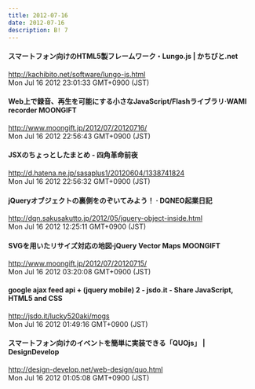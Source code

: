 ```yaml
---
title: 2012-07-16
date: 2012-07-16
description: B! 7
---
```


#### スマートフォン向けのHTML5製フレームワーク・Lungo.js | かちびと.net
http://kachibito.net/software/lungo-js.html<br>
Mon Jul 16 2012 23:01:33 GMT+0900 (JST)<br>


#### Web上で録音、再生を可能にする小さなJavaScript/Flashライブラリ·WAMI recorder MOONGIFT
http://www.moongift.jp/2012/07/20120716/<br>
Mon Jul 16 2012 22:56:43 GMT+0900 (JST)<br>


#### JSXのちょっとしたまとめ - 四角革命前夜
http://d.hatena.ne.jp/sasaplus1/20120604/1338741824<br>
Mon Jul 16 2012 22:56:32 GMT+0900 (JST)<br>


####  jQueryオブジェクトの裏側をのぞいてみよう！ ·  DQNEO起業日記
http://dqn.sakusakutto.jp/2012/05/jquery-object-inside.html<br>
Mon Jul 16 2012 12:25:11 GMT+0900 (JST)<br>


#### SVGを用いたリサイズ対応の地図·jQuery Vector Maps MOONGIFT
http://www.moongift.jp/2012/07/20120715/<br>
Mon Jul 16 2012 03:20:08 GMT+0900 (JST)<br>


#### google ajax feed api + (jquery mobile) 2 - jsdo.it - Share JavaScript, HTML5 and CSS
http://jsdo.it/lucky520aki/mogs<br>
Mon Jul 16 2012 01:49:16 GMT+0900 (JST)<br>


#### スマートフォン向けのイベントを簡単に実装できる「QUOjs」  | DesignDevelop
http://design-develop.net/web-design/quo.html<br>
Mon Jul 16 2012 01:05:08 GMT+0900 (JST)<br>


